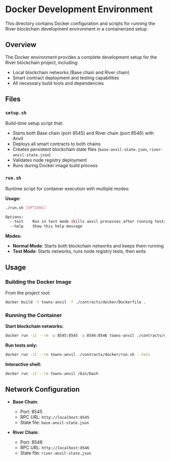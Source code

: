 # Docker Development Environment

This directory contains Docker configuration and scripts for running the River blockchain development environment in a containerized setup.

## Overview

The Docker environment provides a complete development setup for the River blockchain project, including:

- Local blockchain networks (Base chain and River chain)
- Smart contract deployment and testing capabilities
- All necessary build tools and dependencies

## Files

### `setup.sh`

Build-time setup script that:

- Starts both Base chain (port 8545) and River chain (port 8546) with Anvil
- Deploys all smart contracts to both chains
- Creates persistent blockchain state files (`base-anvil-state.json`, `river-anvil-state.json`)
- Validates node registry deployment
- Runs during Docker image build process

### `run.sh`

Runtime script for container execution with multiple modes:

**Usage:**

```bash
./run.sh [OPTIONS]

Options:
  --test    Run in test mode (kills anvil processes after running tests)
  --help    Show this help message
```

**Modes:**

- **Normal Mode**: Starts both blockchain networks and keeps them running
- **Test Mode**: Starts networks, runs node registry tests, then exits

## Usage

### Building the Docker Image

From the project root:

```bash
docker build -t towns-anvil -f ./contracts/docker/Dockerfile .
```

### Running the Container

**Start blockchain networks:**

```bash
docker run -it --rm -p 8545:8545 -p 8546:8546 towns-anvil ./contracts/docker/run.sh
```

**Run tests only:**

```bash
docker run -it --rm towns-anvil ./contracts/docker/run.sh --test
```

**Interactive shell:**

```bash
docker run -it --rm towns-anvil /bin/bash
```

## Network Configuration

- **Base Chain**:

  - Port: 8545
  - RPC URL: `http://localhost:8545`
  - State file: `base-anvil-state.json`

- **River Chain**:
  - Port: 8546
  - RPC URL: `http://localhost:8546`
  - State file: `river-anvil-state.json`

